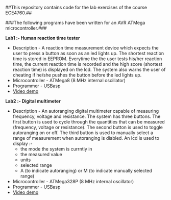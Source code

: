 ##This repository contains code for the lab exercises of the course ECE4760.##

###The following programs have been written for an AVR ATMega microcontroller.###


**Lab1 :- Human reaction time tester**
  * Description - A reaction time measurement device which expects the user to press a button as soon as an led lights up. The shortest reaction time is stored in EEPROM. Everytime the the user tests his/her reaction time, the current reaction time is recorded and the high score (shortest reaction time) is displayed on the lcd. The system also warns the user of cheating if he/she pushes the button before the led lights up. 
  * Microcontroller - ATMega8 (8 MHz internal oscillator)
  * Programmer - USBasp
  * [Video demo](https://www.youtube.com/watch?v=nKClmKczyAs)


**Lab2 :- Digital multimeter**
  * Description - An autoranging digital multimeter capable of measuring frequency, voltage and resistance. The system has three buttons. The first button is used to cycle through the quantities that can be measured (frequency, voltage or resistance). The second button is used to toggle autoranging on or off. The third button is used to manually select a range of measurement when autoranging is diabled. An lcd is used to display :-
    * the mode the system is currntly in 
    * the measured value
    * units
    * selected range
    * A (to indicate autoranging) or M (to indicate manually selected range)
  * Microcontroller - ATMega328P (8 MHz internal oscillator)
  * Programmer - USBasp
  * [Video demo](https://www.youtube.com/watch?v=QhZsdq6Vz5E)
